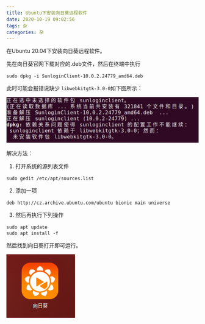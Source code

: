 ```yaml
---
title: Ubuntu下安装向日葵远程软件
date: 2020-10-19 09:02:56
tags: 杂
categories: 杂
---
```


在Ubuntu 20.04下安装向日葵远程软件。

<!-- more -->

先在向日葵官网下载对应的.deb文件，然后在终端中执行

```shell
sudo dpkg -i SunloginClient-10.0.2.24779_amd64.deb
```

此时可能会报错说缺少 `libwebkitgtk-3.0-0`如下图所示：

![libwebkitgtk-3.0-0](/img/problems/libwebkitgtk-3.0-0.webp)

解决方法：

1. 打开系统的源列表文件

```shell
sudo gedit /etc/apt/sources.list
```

2. 添加一项

```shell
deb http://cz.archive.ubuntu.com/ubuntu bionic main universe
```

3. 然后再执行下列操作

``` shell
sudo apt update
sudo apt install -f
```

然后找到向日葵打开即可运行。

![image-20201019164808406](/img/problems/SunloginClient.webp)

